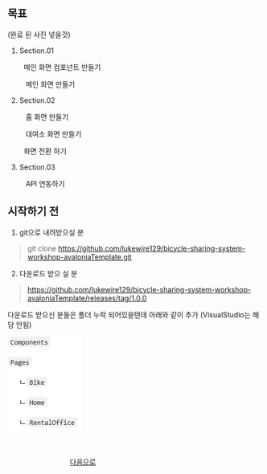 ## 목표

(완료 된 사진 넣을것)
1. Section.01

&emsp; &emsp;메인 화면 컴포넌트 만들기

&emsp; &emsp; 메인 화면 만들기

2. Section.02

&emsp; &emsp; 홈 화면 만들기

&emsp; &emsp; 대여소 화면 만들기

&emsp; &emsp;화면 전환 하기

3. Section.03

&emsp; &emsp; API 연동하기

## 시작하기 전

1. git으로 내려받으실 분
> git clone https://github.com/lukewire129/bicycle-sharing-system-workshop-avaloniaTemplate.git

2. 다운로드 받으 실 분

> https://github.com/lukewire129/bicycle-sharing-system-workshop-avaloniaTemplate/releases/tag/1.0.0

다운로드 받으신 분들은 폴더 누락 되어있을텐데 아래와 같이 추가 (VisualStudio는 해당 안됨)

![img.png](img.png)


&emsp; &emsp;&emsp; &emsp;&emsp; &emsp;&emsp; &emsp;&emsp; &emsp;&emsp; &emsp;&emsp; &emsp;&emsp; &emsp;&emsp; &emsp;&emsp; &emsp;&emsp; &emsp;&emsp; &emsp;&emsp; &emsp;&emsp; &emsp;&emsp; &emsp;&emsp; &emsp;&emsp; &emsp;&emsp; &emsp;&emsp; &emsp;&emsp; &emsp;&emsp; &emsp;&emsp; &emsp;&emsp; &emsp;&emsp; &emsp;&emsp; &emsp;&emsp; &emsp;&emsp; &emsp;&emsp; &emsp;&emsp; &emsp;&emsp; &emsp;&emsp; &emsp;&emsp; &emsp;&emsp; &emsp;&emsp; &emsp;&emsp;[다음으로](https://github.com/blazorstudy/bicycle-sharing-system-workshop/tree/main/src/BicycleSharingSystem.Kiosk/manual/Section.01)